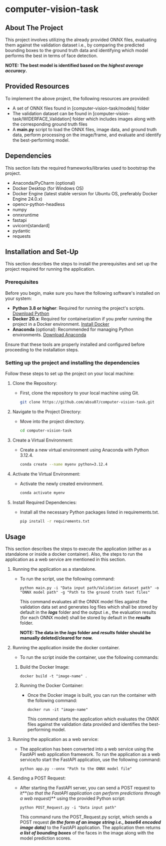 # computer-vision-task

## About The Project

This project involves utilizing the already provided ONNX files, evaluating them against the validation dataset i.e., by comparing the predicted bounding boxes to the ground truth data and identifying which model performs the best in terms of face detection. 

**NOTE: The best model is identified based on the _highest average accuracy_.**


## Provided Resources

To implement the above project, the following resources are provided:
- A set of ONNX files found in [computer-vision-task/models] folder
- The validation dataset can be found in [computer-vision-task/WIDERFACE_Validation] folder which includes images along with the corresponding ground truth files
- A **main.py** script to load the ONNX files, image data, and ground truth data, perform processing on the image/frame, and evaluate and identify the best-performing model.


## Dependencies

This section lists the required frameworks/libraries used to bootstrap the project.

- Anaconda/PyCharm (optional) 
- Docker Desktop (for Windows OS)
- Docker Engine (latest stable version for Ubuntu OS, preferably Docker Engine 24.0.x)
- opencv-python-headless
- numpy
- onnxruntime
- fastapi
- uvicorn[standard]
- pydantic
- requests

## Installation and Set-Up   

This section describes the steps to install the prerequisites and set up the project required for running the application.

### Prerequisites

Before you begin, make sure you have the following software's installed on your system:

- **Python 3.8 or higher**: Required for running the project's scripts. [Download Python](https://www.python.org/downloads/)
- **Docker 20.x**: Required for containerization if you prefer running the project in a Docker environment. [Install Docker](https://docs.docker.com/get-docker/)
- **Anaconda** (optional): Recommended for managing Python environments. [Download Anaconda](https://www.anaconda.com/products/distribution)

Ensure that these tools are properly installed and configured before proceeding to the installation steps.

### Setting up the project and installing the dependencies

Follow these steps to set up the project on your local machine:

1. Clone the Repository:
   - First, clone the repository to your local machine using Git.
     
     ```bash
     git clone https://github.com/absu07/computer-vision-task.git

2. Navigate to the Project Directory:
   - Move into the project directory.
     
     ```bash
     cd computer-vision-task

3. Create a Virtual Environment:
   - Create a new virtual environment using Anaconda with Python 3.12.4.
     
     ```bash
     conda create --name myenv python=3.12.4
   
5. Activate the Virtual Environment:
   - Activate the newly created environment.
     
     ```bash
     conda activate myenv

6. Install Required Dependencies:
   - Install all the necessary Python packages listed in requirements.txt.

     ```bash
     pip install -r requirements.txt

## Usage

This section describes the steps to execute the application (either as a standalone or inside a docker container).
Also, the steps to run the application as a web service are mentioned in this section. 

1. Running the application as a standalone.
   - To run the script, use the following command:

     `python main.py -i "Data input path/Validation dataset path" -o "ONNX model path" -g "Path to the ground truth text files"`
     
     This command evaluates all the ONNX model files against the validation data set and generates log files which shall be stored by
     default in the **_logs_** folder and the output i.e., the evaluation results (for each ONNX model) shall be stored by default in the **_results_** folder.

     **NOTE: The data in the **_logs_** folder and **_results_** folder should be manually deleted/cleared for now.** 

2. Running the application inside the docker container.
   - To run the script inside the container, use the following commands:

   1. Build the Docker Image:
  
      `docker build -t "image-name" .`

   2. Running the Docker Container:
      - Once the Docker image is built, you can run the container with the following command:

        `docker run -it "image-name"`

        This command starts the application which evaluates the ONNX files against the validation data provided and identifies the best-performing model.

3. Running the application as a web service:
   - The application has been converted into a web service using the FastAPI web application framework. To run the application as a web service/to start the FastAPI application, use the following command:
     
     `python app.py --onnx "Path to the ONNX model file"`
        
4. Sending a POST Request:
   - After starting the FastAPI server, you can send a POST request to it**_(so that the FastAPI application can perform predictions through a web request)_** using the provided Python script:
     
     `python POST_Request.py -i "Data input path"`

     This command runs the POST_Request.py script, which sends a POST request **_(in the form of an image string i.e., base64 encoded image data)_** to the 
     FastAPI application. The application then returns **_a list of bounding boxes_** of the faces in the image along with the model prediction scores. 
        









